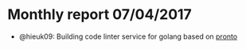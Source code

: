 # Monthly report 07/04/2017

- @hieuk09: Building code linter service for golang based on [pronto](https://github.com/mmozuras/pronto)
